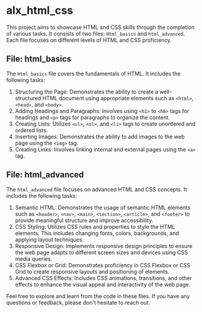 # alx_html_css

This project aims to showcase HTML and CSS skills through the completion of various tasks. It consists of two files: `Html_basics` and `html_advanced`. Each file focuses on different levels of HTML and CSS proficiency.

## File: html_basics

The `Html_basics` file covers the fundamentals of HTML. It includes the following tasks:

1. Structuring the Page: Demonstrates the ability to create a well-structured HTML document using appropriate elements such as `<html>`, `<head>`, and `<body>`.
2. Adding Headings and Paragraphs: Involves using `<h1>` to `<h6>` tags for headings and `<p>` tags for paragraphs to organize the content.
3. Creating Lists: Utilizes `<ul>`, `<ol>`, and `<li>` tags to create unordered and ordered lists.
4. Inserting Images: Demonstrates the ability to add images to the web page using the `<img>` tag.
5. Creating Links: Involves linking internal and external pages using the `<a>` tag.

## File: html_advanced

The `html_advanced` file focuses on advanced HTML and CSS concepts. It includes the following tasks:

1. Semantic HTML: Demonstrates the usage of semantic HTML elements such as `<header>`, `<nav>`, `<main>`, `<section>`, `<article>`, and `<footer>` to provide meaningful structure and improve accessibility.
2. CSS Styling: Utilizes CSS rules and properties to style the HTML elements. This includes changing fonts, colors, backgrounds, and applying layout techniques.
3. Responsive Design: Implements responsive design principles to ensure the web page adapts to different screen sizes and devices using CSS media queries.
4. CSS Flexbox or Grid: Demonstrates proficiency in CSS Flexbox or CSS Grid to create responsive layouts and positioning of elements.
5. Advanced CSS Effects: Includes CSS animations, transitions, and other effects to enhance the visual appeal and interactivity of the web page.



Feel free to explore and learn from the code in these files. If you have any questions or feedback, please don't hesitate to reach out.


